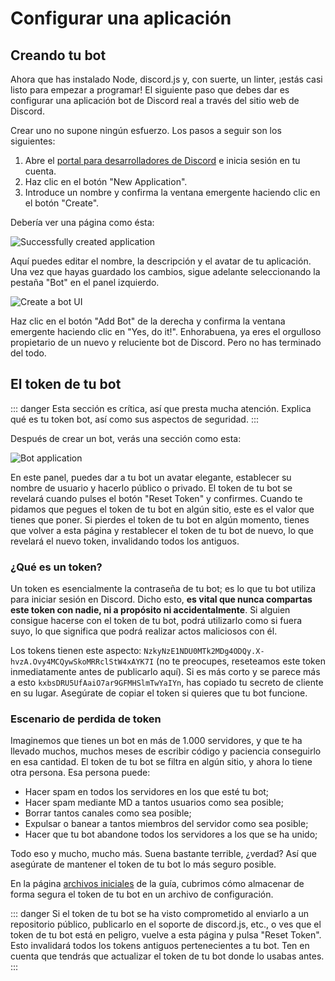 # Configurar una aplicación

## Creando tu bot

Ahora que has instalado Node, discord.js y, con suerte, un linter, ¡estás casi listo para empezar a programar! El siguiente paso que debes dar es configurar una aplicación bot de Discord real a través del sitio web de Discord.

Crear uno no supone ningún esfuerzo. Los pasos a seguir son los siguientes:

1. Abre el [portal para desarrolladores de Discord](https://discord.com/developers/applications) e inicia sesión en tu cuenta.
2. Haz clic en el botón "New Application".
3. Introduce un nombre y confirma la ventana emergente haciendo clic en el botón "Create".

Debería ver una página como ésta:

![Successfully created application](./images/create-app.png)

Aquí puedes editar el nombre, la descripción y el avatar de tu aplicación. Una vez que hayas guardado los cambios, sigue adelante seleccionando la pestaña "Bot" en el panel izquierdo.

![Create a bot UI](./images/create-bot.png)

Haz clic en el botón "Add Bot" de la derecha y confirma la ventana emergente haciendo clic en "Yes, do it!". Enhorabuena, ya eres el orgulloso propietario de un nuevo y reluciente bot de Discord. Pero no has terminado del todo.

## El token de tu bot

::: danger
Esta sección es crítica, así que presta mucha atención. Explica qué es tu token bot, así como sus aspectos de seguridad.
:::

Después de crear un bot, verás una sección como esta:

![Bot application](./images/created-bot.png)

En este panel, puedes dar a tu bot un avatar elegante, establecer su nombre de usuario y hacerlo público o privado. El token de tu bot se revelará cuando pulses el botón "Reset Token" y confirmes. Cuando te pidamos que pegues el token de tu bot en algún sitio, este es el valor que tienes que poner. Si pierdes el token de tu bot en algún momento, tienes que volver a esta página y restablecer el token de tu bot de nuevo, lo que revelará el nuevo token, invalidando todos los antiguos.

### ¿Qué es un token?

Un token es esencialmente la contraseña de tu bot; es lo que tu bot utiliza para iniciar sesión en Discord. Dicho esto, **es vital que nunca compartas este token con nadie, ni a propósito ni accidentalmente**. Si alguien consigue hacerse con el token de tu bot, podrá utilizarlo como si fuera suyo, lo que significa que podrá realizar actos maliciosos con él.

Los tokens tienen este aspecto: `NzkyNzE1NDU0MTk2MDg4ODQy.X-hvzA.Ovy4MCQywSkoMRRclStW4xAYK7I` (no te preocupes, reseteamos este token inmediatamente antes de publicarlo aquí). Si es más corto y se parece más a esto `kxbsDRU5UfAaiO7ar9GFMHSlmTwYaIYn`, has copiado tu secreto de cliente en su lugar. Asegúrate de copiar el token si quieres que tu bot funcione.

### Escenario de perdida de token

Imaginemos que tienes un bot en más de 1.000 servidores, y que te ha llevado muchos, muchos meses de escribir código y paciencia conseguirlo en esa cantidad. El token de tu bot se filtra en algún sitio, y ahora lo tiene otra persona. Esa persona puede:

* Hacer spam en todos los servidores en los que esté tu bot;
* Hacer spam mediante MD a tantos usuarios como sea posible;
* Borrar tantos canales como sea posible;
* Expulsar o banear a tantos miembros del servidor como sea posible;
* Hacer que tu bot abandone todos los servidores a los que se ha unido;

Todo eso y mucho, mucho más. Suena bastante terrible, ¿verdad? Así que asegúrate de mantener el token de tu bot lo más seguro posible.

En la página [archivos iniciales](/creando-tu-bot/) de la guía, cubrimos cómo almacenar de forma segura el token de tu bot en un archivo de configuración.

::: danger
Si el token de tu bot se ha visto comprometido al enviarlo a un repositorio público, publicarlo en el soporte de discord.js, etc., o ves que el token de tu bot está en peligro, vuelve a esta página y pulsa "Reset Token". Esto invalidará todos los tokens antiguos pertenecientes a tu bot. Ten en cuenta que tendrás que actualizar el token de tu bot donde lo usabas antes.
:::
